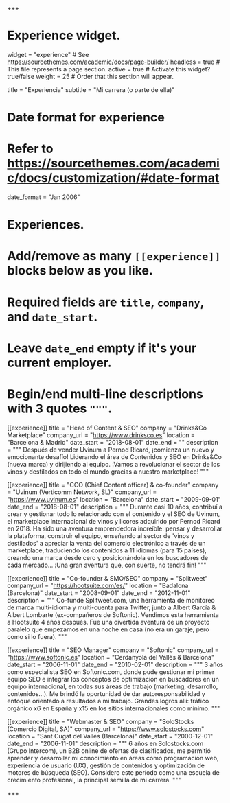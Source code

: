 +++
# Experience widget.
widget = "experience"  # See https://sourcethemes.com/academic/docs/page-builder/
headless = true  # This file represents a page section.
active = true  # Activate this widget? true/false
weight = 25  # Order that this section will appear.

title = "Experiencia"
subtitle = "Mi carrera (o parte de ella)"

# Date format for experience
#   Refer to https://sourcethemes.com/academic/docs/customization/#date-format
date_format = "Jan 2006"

# Experiences.
#   Add/remove as many `[[experience]]` blocks below as you like.
#   Required fields are `title`, `company`, and `date_start`.
#   Leave `date_end` empty if it's your current employer.
#   Begin/end multi-line descriptions with 3 quotes `"""`.
[[experience]]
  title = "Head of Content & SEO"
  company = "Drinks&Co Marketplace"
  company_url = "https://www.drinksco.es"
  location = "Barcelona & Madrid"
  date_start = "2018-08-01"
  date_end = ""
  description = """
  Después de vender Uvinum a Pernod Ricard, ¡comienza un nuevo y emocionante desafío! Liderando el área de Contenidos y SEO en Drinks&Co (nueva marca) y dirijiendo al equipo. ¡Vamos a revolucionar el sector de los vinos y destilados en todo el mundo gracias a nuestro marketplace!
  """

[[experience]]
  title = "CCO (Chief Content officer) & co-founder"
  company = "Uvinum (Verticomm Network, SL)"
  company_url = "https://www.uvinum.es"
  location = "Barcelona"
  date_start = "2009-09-01"
  date_end = "2018-08-01"
  description = """
  Durante casi 10 años, contribuí a crear y gestionar todo lo relacionado con el contenido y el SEO de Uvinum, el marketplace internacional de vinos y licores adquirido por Pernod Ricard en 2018. Ha sido una aventura emprendedora increíble: pensar y desarrollar la plataforma, construir el equipo, enseñando al sector de 'vinos y destilados' a apreciar la venta del comercio electrónico a través de un marketplace, traduciendo los contenidos a 11 idiomas (para 15 países), creando una marca desde cero y posicionándola en los buscadores de cada mercado... ¡Una gran aventura que, con suerte, no tendrá fin!
  """

[[experience]]
  title = "Co-founder & SMO/SEO"
  company = "Splitweet"
  company_url = "https://hootsuite.com/es/"
  location = "Badalona (Barcelona)"
  date_start = "2008-09-01"
  date_end = "2012-11-01"
  description = """
  Co-fundé Splitweet.com, una herramienta de monitoreo de marca multi-idioma y multi-cuenta para Twitter, junto a Albert García & Albert Lombarte (ex-compañeros de Softonic). Vendimos esta herramienta a Hootsuite 4 años después. Fue una divertida aventura de un proyecto paralelo que empezamos en una noche en casa (no era un garaje, pero como si lo fuera).
  """

[[experience]]
  title = "SEO Manager"
  company = "Softonic"
  company_url = "https://www.softonic.es"
  location = "Cerdanyola del Vallès & Barcelona"
  date_start = "2006-11-01"
  date_end = "2010-02-01"
  description = """
  3 años como especialista SEO en Softonic.com, donde pude gestionar mi primer equipo SEO e integrar los conceptos de optimización en buscadores en un equipo internacional, en todas sus áreas de trabajo (marketing, desarrollo, contenidos...). Me brindó la oportunidad de dar autoresponsabilidad y enfoque orientado a resultados a mi trabajo. Grandes logros allí: tráfico orgánico x6 en España y x15 en los sitios internacionales como mínimo.
  """

[[experience]]
  title = "Webmaster & SEO"
  company = "SoloStocks (Comercio Digital, SA)"
  company_url = "https://www.solostocks.com"
  location = "Sant Cugat del Vallés (Barcelona)"
  date_start = "2000-12-01"
  date_end = "2006-11-01"
  description = """
  6 años en Solostocks.com (Grupo Intercom), un B2B online de ofertas de clasificados, me permitió aprender y desarrollar mi conocimiento en áreas como programación web, experiencia de usuario (UX), gestión de contenidos y optimización de motores de búsqueda (SEO). Considero este período como una escuela de crecimiento profesional, la principal semilla de mi carrera.
  """

+++
